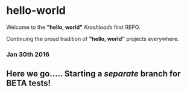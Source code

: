# hello-world
Welcome to the **"hello, world"** *Krashloads* first REPO.

Continuing the proud tradition of **"hello, world"** projects everywhere.

### Jan 30th 2016


## Here we go..... Starting a *separate* branch for BETA tests!
